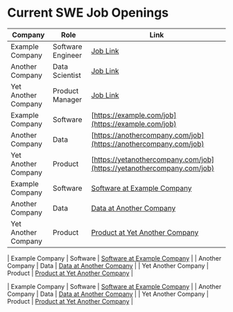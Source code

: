 # Current SWE Job Openings

| Company          | Role               | Link                           |
|------------------|--------------------|--------------------------------|
| Example Company  | Software Engineer  | [Job Link](https://example.com/job)  |
| Another Company  | Data Scientist     | [Job Link](https://anothercompany.com/job) |
| Yet Another Company | Product Manager | [Job Link](https://yetanothercompany.com/job) |
| Example Company | Software | [https://example.com/job](https://example.com/job) |
| Another Company | Data | [https://anothercompany.com/job](https://anothercompany.com/job) |
| Yet Another Company | Product | [https://yetanothercompany.com/job](https://yetanothercompany.com/job) |
| Example Company | Software | [Software at Example Company](https://example.com/job) |
| Another Company | Data | [Data at Another Company](https://anothercompany.com/job) |
| Yet Another Company | Product | [Product at Yet Another Company](https://yetanothercompany.com/job) |


| Example Company | Software | [Software at Example Company](https://example.com/job) |
| Another Company | Data | [Data at Another Company](https://anothercompany.com/job) |
| Yet Another Company | Product | [Product at Yet Another Company](https://yetanothercompany.com/job) |


| Example Company | Software | [Software at Example Company](https://example.com/job) |
| Another Company | Data | [Data at Another Company](https://anothercompany.com/job) |
| Yet Another Company | Product | [Product at Yet Another Company](https://yetanothercompany.com/job) |